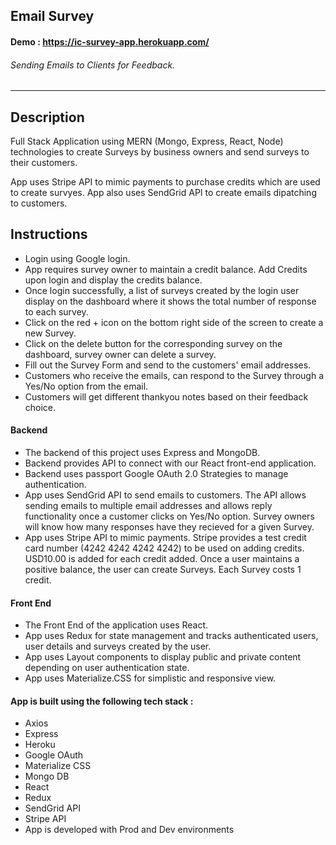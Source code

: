 ## Email Survey

#### Demo : https://ic-survey-app.herokuapp.com/

###### Sending Emails to Clients for Feedback.

---

## Description

Full Stack Application using MERN (Mongo, Express, React, Node) technologies to create Surveys by business owners and send surveys to their customers.

App uses Stripe API to mimic payments to purchase credits which are used to create survyes. App also uses SendGrid API to create emails dipatching to customers.  

## Instructions

- Login using Google login.
- App requires survey owner to maintain a credit balance. Add Credits upon login and display the credits balance.
- Once login successfully, a list of surveys created by the login user display on the dashboard where it shows the total number of response to each survey.
- Click on the red + icon on the bottom right side of the screen to create a new Survey.
- Click on the delete button for the corresponding survey on the dashboard, survey owner can delete a survey.
- Fill out the Survey Form and send to the customers' email addresses.
- Customers who receive the emails, can respond to the Survey through a Yes/No option from the email. 
- Customers will get different thankyou notes based on their feedback choice.

#### Backend

- The backend of this project uses Express and MongoDB. 
- Backend provides API to connect with our React front-end application. 
- Backend uses passport Google OAuth 2.0 Strategies to manage authentication. 
- App uses SendGrid API to send emails to customers. The API allows sending emails to multiple email addresses and allows reply functionality once a customer clicks on Yes/No option.  Survey owners will know how many responses have they recieved for a given Survey. 
- App uses Stripe API to mimic payments. Stripe provides a test credit card number (4242 4242 4242 4242) to be used on adding credits. USD10.00 is added for each credit added. Once a user maintains a positive balance, the user can create Surveys. Each Survey costs 1 credit.

#### Front End

- The Front End of the application uses React.
- App uses Redux for state management and tracks authenticated users, user details and surveys created by the user.
- App uses Layout components to display public and private content depending on user authentication state.
- App uses Materialize.CSS for simplistic and responsive view. 

#### App is built using the following tech stack :

- Axios
- Express
- Heroku
- Google OAuth
- Materialize CSS
- Mongo DB
- React
- Redux 
- SendGrid API
- Stripe API
- App is developed with Prod and Dev environments